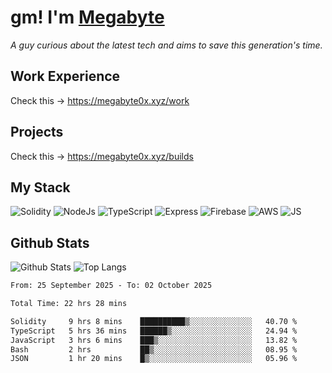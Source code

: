 # gm! I'm [Megabyte](https://megabyte0x.xyz/)

*A guy curious about the latest tech and aims to save this generation's time.*

## Work Experience

Check this -> https://megabyte0x.xyz/work

## Projects

Check this -> https://megabyte0x.xyz/builds

## My Stack

![Solidity](https://img.shields.io/badge/solidity-grey?style=for-the-badge&logo=solidity&logoColor=Green)
![NodeJs](https://img.shields.io/badge/NODE_JS-grey?style=for-the-badge&logo=nodedotjs&logoColor=Green)
![TypeScript](https://img.shields.io/badge/TS-grey?style=for-the-badge&logo=typescript&logoColor=Green)
![Express](https://img.shields.io/badge/EXPRESS-grey?style=for-the-badge&logo=EXPRESS&logoColor=Green)
![Firebase](https://img.shields.io/badge/EXPRESS-grey?style=for-the-badge&logo=EXPRESS&logoColor=Green)
![AWS](https://img.shields.io/badge/AWS-grey?style=for-the-badge&logo=amazonaws&logoColor=Yellow)
![JS](https://img.shields.io/badge/JS-grey?style=for-the-badge&logo=javascript&logoColor=Green)

## Github Stats

![Github Stats](https://github-readme-stats.vercel.app/api?username=megabyte0x&show_icons=true&theme=dark&hide_border=true&bg_color=0D1117) ![Top Langs](https://github-readme-stats.vercel.app/api/top-langs/?username=megabyte0x&layout=compact&theme=dark)

<!--START_SECTION:waka-->

```txt
From: 25 September 2025 - To: 02 October 2025

Total Time: 22 hrs 28 mins

Solidity     9 hrs 8 mins    ██████████▒░░░░░░░░░░░░░░   40.70 %
TypeScript   5 hrs 36 mins   ██████▒░░░░░░░░░░░░░░░░░░   24.94 %
JavaScript   3 hrs 6 mins    ███▒░░░░░░░░░░░░░░░░░░░░░   13.82 %
Bash         2 hrs           ██▒░░░░░░░░░░░░░░░░░░░░░░   08.95 %
JSON         1 hr 20 mins    █▒░░░░░░░░░░░░░░░░░░░░░░░   05.96 %
```

<!--END_SECTION:waka-->


